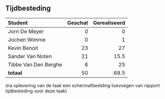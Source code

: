 ## Tijdbesteding

| Student         | Geschat  | Gerealiseerd  |
| :---            | ---:     | ---:          |
| Jorn De Meyer   |     0    |      0        |
| Jochen Wimme    |     0    |      1        |
| Kevin Benoit    |    23    |      27       |
| Sander Van Noten|    21    |      15.5     |
| Tibbe Van Den Berghe| 6    |       25      |
| **totaal** |         50    |      68.5     |

(na oplevering van de taak een schermafbeelding toevoegen van rapport tijdbesteding voor deze taak)